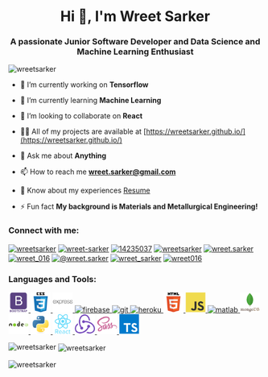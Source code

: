 <h1 align="center">Hi 👋, I'm Wreet Sarker</h1>
<h3 align="center">A passionate Junior Software Developer and Data Science and Machine Learning Enthusiast</h3>

<p align="left"> <img src="https://komarev.com/ghpvc/?username=wreetsarker&label=Profile%20views&color=0e75b6&style=flat" alt="wreetsarker" /> </p>

- 🔭 I’m currently working on **Tensorflow**

- 🌱 I’m currently learning **Machine Learning**

- 👯 I’m looking to collaborate on **React**

- 👨‍💻 All of my projects are available at [https://wreetsarker.github.io/](https://wreetsarker.github.io/)

- 💬 Ask me about **Anything**

- 📫 How to reach me **wreet.sarker@gmail.com**

- 📄 Know about my experiences [Resume](https://drive.google.com/file/d/1kwsz6jsOFuSDtGwMufd-DYpQLsfEJmzn/view?usp=sharing)

- ⚡ Fun fact **My background is Materials and Metallurgical Engineering!**

<h3 align="left">Connect with me:</h3>
<p align="left">
<a href="https://twitter.com/wreetsarker" target="blank"><img align="center" src="https://logos-world.net/wp-content/uploads/2020/04/Twitter-Emblem.png" alt="wreetsarker" height="30" width="40" /></a>
<a href="https://linkedin.com/in/wreet-sarker" target="blank"><img align="center" src="https://pngimg.com/uploads/linkedIn/linkedIn_PNG38.png" alt="wreet-sarker" height="30" width="40" /></a>
<a href="https://stackoverflow.com/users/14235037" target="blank"><img align="center" src="https://upload.wikimedia.org/wikipedia/commons/thumb/e/ef/Stack_Overflow_icon.svg/768px-Stack_Overflow_icon.svg.png" alt="14235037" height="30" width="40" /></a>
<a href="https://kaggle.com/wreetsarker" target="blank"><img align="center" src="https://c0.klipartz.com/pngpicture/399/47/gratis-png-kaggle-modelado-predictivo-ciencia-de-datos-analisis-predictivo-de-negocios-thumbnail.png" alt="wreetsarker" height="30" width="40" /></a>
<a href="https://fb.com/wreet.sarker" target="blank"><img align="center" src="https://cdn.icon-icons.com/icons2/1826/PNG/512/4202107facebookfblogosocialsocialmedia-115710_115591.png" alt="wreet.sarker" height="30" width="40" /></a>
<a href="https://instagram.com/wreet_016" target="blank"><img align="center" src="https://i.pinimg.com/originals/72/a3/d9/72a3d9408d41335f39e9f014dc35cf44.jpg" alt="wreet_016" height="30" width="40" /></a>
<a href="https://medium.com/@wreet-sarker" target="blank"><img align="center" src="https://miro.medium.com/max/3404/1*jfdwtvU6V6g99q3G7gq7dQ.png" alt="@wreet.sarker" height="30" width="40" /></a>
<a href="https://www.hackerrank.com/wreet_sarker" target="blank"><img align="center" src="https://upload.wikimedia.org/wikipedia/commons/6/65/HackerRank_logo.png" alt="wreet_sarker" height="30" width="40" /></a>
<a href="https://www.leetcode.com/wreet016" target="blank"><img align="center" src="https://ih1.redbubble.net/image.662995398.2784/pp,840x830-pad,1000x1000,f8f8f8.u3.jpg" alt="wreet016" height="30" width="40" /></a>
</p>

<h3 align="left">Languages and Tools:</h3>
<p align="left"> <a href="https://getbootstrap.com" target="_blank"> <img src="https://raw.githubusercontent.com/devicons/devicon/master/icons/bootstrap/bootstrap-plain-wordmark.svg" alt="bootstrap" width="40" height="40"/> </a> <a href="https://www.w3schools.com/css/" target="_blank"> <img src="https://raw.githubusercontent.com/devicons/devicon/master/icons/css3/css3-original-wordmark.svg" alt="css3" width="40" height="40"/> </a> <a href="https://expressjs.com" target="_blank"> <img src="https://raw.githubusercontent.com/devicons/devicon/master/icons/express/express-original-wordmark.svg" alt="express" width="40" height="40"/> </a> <a href="https://firebase.google.com/" target="_blank"> <img src="https://www.vectorlogo.zone/logos/firebase/firebase-icon.svg" alt="firebase" width="40" height="40"/> </a> <a href="https://git-scm.com/" target="_blank"> <img src="https://www.vectorlogo.zone/logos/git-scm/git-scm-icon.svg" alt="git" width="40" height="40"/> </a> <a href="https://heroku.com" target="_blank"> <img src="https://www.vectorlogo.zone/logos/heroku/heroku-icon.svg" alt="heroku" width="40" height="40"/> </a> <a href="https://www.w3.org/html/" target="_blank"> <img src="https://raw.githubusercontent.com/devicons/devicon/master/icons/html5/html5-original-wordmark.svg" alt="html5" width="40" height="40"/> </a> <a href="https://developer.mozilla.org/en-US/docs/Web/JavaScript" target="_blank"> <img src="https://raw.githubusercontent.com/devicons/devicon/master/icons/javascript/javascript-original.svg" alt="javascript" width="40" height="40"/> </a> <a href="https://www.mathworks.com/" target="_blank"> <img src="https://raw.githubusercontent.com/simple-icons/simple-icons/master/icons/mathworks.svg" alt="matlab" width="40" height="40"/> </a> <a href="https://www.mongodb.com/" target="_blank"> <img src="https://raw.githubusercontent.com/devicons/devicon/master/icons/mongodb/mongodb-original-wordmark.svg" alt="mongodb" width="40" height="40"/> </a> <a href="https://nodejs.org" target="_blank"> <img src="https://raw.githubusercontent.com/devicons/devicon/master/icons/nodejs/nodejs-original-wordmark.svg" alt="nodejs" width="40" height="40"/> </a> <a href="https://www.python.org" target="_blank"> <img src="https://raw.githubusercontent.com/devicons/devicon/master/icons/python/python-original.svg" alt="python" width="40" height="40"/> </a> <a href="https://reactjs.org/" target="_blank"> <img src="https://raw.githubusercontent.com/devicons/devicon/master/icons/react/react-original-wordmark.svg" alt="react" width="40" height="40"/> </a> <a href="https://redux.js.org" target="_blank"> <img src="https://raw.githubusercontent.com/devicons/devicon/master/icons/redux/redux-original.svg" alt="redux" width="40" height="40"/> </a> <a href="https://sass-lang.com" target="_blank"> <img src="https://raw.githubusercontent.com/devicons/devicon/master/icons/sass/sass-original.svg" alt="sass" width="40" height="40"/> </a> <a href="https://www.typescriptlang.org/" target="_blank"> <img src="https://raw.githubusercontent.com/devicons/devicon/master/icons/typescript/typescript-original.svg" alt="typescript" width="40" height="40"/> </a> </p>

<p><img align="left" src="https://github-readme-stats.vercel.app/api/top-langs?username=wreetsarker&show_icons=true&locale=en&layout=compact" alt="wreetsarker" /></p>

<p>&nbsp;<img align="center" src="https://github-readme-stats.vercel.app/api?username=wreetsarker&show_icons=true&locale=en" alt="wreetsarker" /></p>

<p><img align="center" src="https://github-readme-streak-stats.herokuapp.com/?user=wreetsarker&" alt="wreetsarker" /></p>

